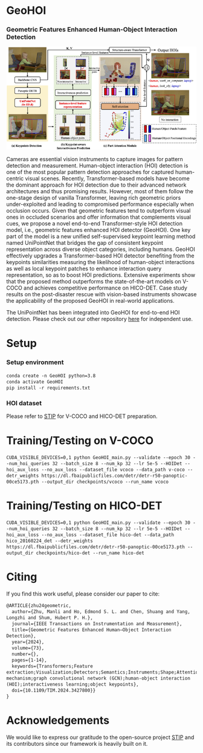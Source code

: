 # GeoHOI

### Geometric Features Enhanced Human-Object Interaction Detection

![Image text](src/Framework.png)

Cameras are essential vision instruments to capture images for pattern detection and measurement. Human-object interaction (HOI) detection is one of the most popular pattern detection approaches for captured human-centric visual scenes. Recently, Transformer-based models have become the dominant approach for HOI detection due to their advanced network architectures and thus promising results. However, most of them follow the one-stage design of vanilla Transformer, leaving rich geometric priors under-exploited and leading to compromised performance especially when occlusion occurs. Given that geometric features tend to outperform visual ones in occluded scenarios and offer information that complements visual cues, we propose a novel end-to-end Transformer-style HOI detection model, i.e., geometric features enhanced HOI detector (GeoHOI). One key part of the model is a new unified self-supervised keypoint learning method named UniPointNet that bridges the gap of consistent keypoint representation across diverse object categories, including humans. GeoHOI effectively upgrades a Transformer-based HOI detector benefiting from the keypoints similarities measuring the likelihood of human-object interactions as well as local keypoint patches to enhance interaction query representation, so as to boost HOI predictions. Extensive experiments show that the proposed method outperforms the state-of-the-art models on V-COCO and achieves competitive performance on HICO-DET. Case study results on the post-disaster rescue with vision-based instruments showcase the applicability of the proposed GeoHOI in real-world applications.

The UniPointNet has been integrated into GeoHOI for end-to-end HOI detection. Please check out our other repository [here](https://github.com/zhumanli/UniPointNet) for independent use. 

# Setup
### Setup environment
```
conda create -n GeoHOI python=3.8
conda activate GeoHOI
pip install -r requirements.txt
```
### HOI dataset
Please refer to [STIP](https://github.com/zyong812/STIP) for V-COCO and HICO-DET preparation.

# Training/Testing on V-COCO
```
CUDA_VISIBLE_DEVICES=0,1 python GeoHOI_main.py --validate --epoch 30 --num_hoi_queries 32 --batch_size 8 --num_kp 32 --lr 5e-5 --HOIDet --hoi_aux_loss --no_aux_loss --dataset_file vcoco --data_path v-coco --detr_weights https://dl.fbaipublicfiles.com/detr/detr-r50-panoptic-00ce5173.pth --output_dir checkpoints/vcoco --run_name vcoco
```

# Training/Testing on HICO-DET
```
CUDA_VISIBLE_DEVICES=0,1 python GeoHOI_main.py --validate --epoch 30 --num_hoi_queries 32 --batch_size 8 --num_kp 32 --lr 5e-5 --HOIDet --hoi_aux_loss --no_aux_loss --dataset_file hico-det --data_path hico_20160224_det --detr_weights https://dl.fbaipublicfiles.com/detr/detr-r50-panoptic-00ce5173.pth --output_dir checkpoints/hico-det --run_name hico-det
```

# Citing
If you find this work useful, please consider our paper to cite:
```
@ARTICLE{zhu24geometric,
  author={Zhu, Manli and Ho, Edmond S. L. and Chen, Shuang and Yang, Longzhi and Shum, Hubert P. H.},
  journal={IEEE Transactions on Instrumentation and Measurement}, 
  title={Geometric Features Enhanced Human–Object Interaction Detection}, 
  year={2024},
  volume={73},
  number={},
  pages={1-14},
  keywords={Transformers;Feature extraction;Visualization;Detectors;Semantics;Instruments;Shape;Attention mechanism;graph convolutional network (GCN);human-object interaction (HOI);interactiveness learning;object keypoints},
  doi={10.1109/TIM.2024.3427800}}
}
```
# Acknowledgements
We would like to express our gratitude to the open-source project [STIP](https://github.com/zyong812/STIP) and its contributors since our framework is heavily built on it.

